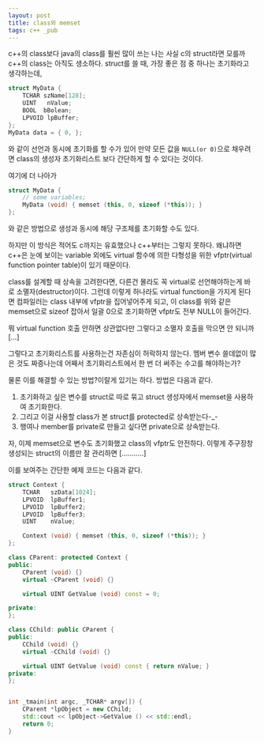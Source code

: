 ```yaml
---
layout: post
title: class와 memset
tags: c++ _pub
---
```


c++의 class보다 java의 class를 훨씬 많이 쓰는 나는 사실 c의 struct라면 모를까 c++의 class는 아직도 생소하다. struct를 쓸 때, 가장 좋은 점 중 하나는 초기화라고 생각하는데,

```cpp
struct MyData {
    TCHAR szName[128];
    UINT   nValue;
    BOOL  bBolean;
    LPVOID lpBuffer;
};
MyData data = { 0, };
```

와 같이 선언과 동시에 초기화를 할 수가 있어 만약 모든 값을 `NULL(or 0)`으로 채우려면 class의 생성자 초기화리스트 보다 간단하게 할 수 있다는 것이다.

여기에 더 나아가

```cpp
struct MyData {
    // some variables;
    MyData (void) { memset (this, 0, sizeof (*this)); }
};
```

와 같은 방법으로 생성과 동시에 해당 구조체를 초기화할 수도 있다.

하지만 이 방식은 적어도 c까지는 유효했으나 c++부터는 그렇지 못하다. 왜냐하면 c++은 눈에 보이는 variable 외에도 virtual 함수에 의한 다형성을 위한 vfptr(virtual function pointer table)이 있기 때문이다.

class를 설계할 때 상속을 고려한다면, 다른건 몰라도 꼭 virtual로 선언해야하는게 바로 소멸자(destructor)이다. 그런데 이렇게 하나라도 virtual function을 가지게 된다면 컴파일러는 class 내부에 vfptr을 집어넣어주게 되고, 이 class를 위와 같은 memset으로 sizeof 잡아서 일괄 0으로 초기화하면 vfptr도 전부 NULL이 들어간다.

뭐 virtual function 호출 안하면 상관없다만 그렇다고 소멸자 호출을 막으면 안 되니까 [...]

그렇다고 초기화리스트를 사용하는건 자존심이 허락하지 않는다. 멤버 변수 쓸데없이 많은 것도 짜증나는데 어째서 초기화리스트에서 한 번 더 써주는 수고를 해야하는가?

물론 이를 해결할 수 있는 방법?이랄게 있기는 하다. 방법은 다음과 같다.

1. 초기화하고 싶은 변수를 struct로 따로 묶고 struct 생성자에서 memset을 사용하여 초기화한다.
2. 그리고 이걸 사용할 class가 본 struct를 protected로 상속받는다-_- 
3. 행여나 member를 private로 만들고 싶다면 private으로 상속받는다.

자, 이제 memset으로 변수도 초기화했고 class의 vfptr도 안전하다. 이렇게 주구장창 생성되는 struct의 이름만 잘 관리하면 [...........]

이를 보여주는 간단한 예제 코드는 다음과 같다.

```cpp
struct Context {
	TCHAR	szData[1024];
	LPVOID	lpBuffer1;
	LPVOID	lpBuffer2;
	LPVOID	lpBuffer3;
	UINT	nValue;

	Context (void) { memset (this, 0, sizeof (*this)); }
};

class CParent: protected Context {
public:
	CParent (void) {}
	virtual ~CParent (void) {}

	virtual UINT GetValue (void) const = 0;

private:
};

class CChild: public CParent {
public:
	CChild (void) {}
	virtual ~CChild (void) {}

	virtual UINT GetValue (void) const { return nValue; }
private:
};


int _tmain(int argc, _TCHAR* argv[]) {
	CParent *lpObject = new CChild;
	std::cout << lpObject->GetValue () << std::endl;
	return 0;
}
```
